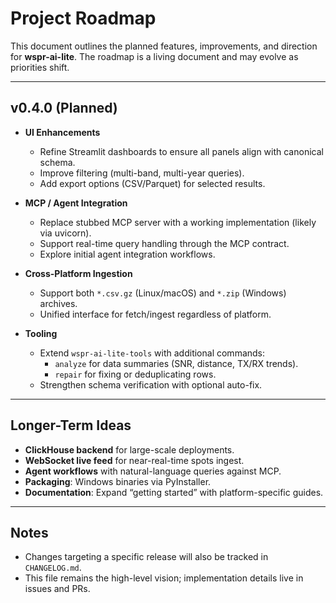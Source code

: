 # Project Roadmap

This document outlines the planned features, improvements, and direction for **wspr-ai-lite**.
The roadmap is a living document and may evolve as priorities shift.

---

## v0.4.0 (Planned)
- **UI Enhancements**
  - Refine Streamlit dashboards to ensure all panels align with canonical schema.
  - Improve filtering (multi-band, multi-year queries).
  - Add export options (CSV/Parquet) for selected results.

- **MCP / Agent Integration**
  - Replace stubbed MCP server with a working implementation (likely via uvicorn).
  - Support real-time query handling through the MCP contract.
  - Explore initial agent integration workflows.

- **Cross-Platform Ingestion**
  - Support both `*.csv.gz` (Linux/macOS) and `*.zip` (Windows) archives.
  - Unified interface for fetch/ingest regardless of platform.

- **Tooling**
  - Extend `wspr-ai-lite-tools` with additional commands:
    - `analyze` for data summaries (SNR, distance, TX/RX trends).
    - `repair` for fixing or deduplicating rows.
  - Strengthen schema verification with optional auto-fix.

---

## Longer-Term Ideas
- **ClickHouse backend** for large-scale deployments.
- **WebSocket live feed** for near-real-time spots ingest.
- **Agent workflows** with natural-language queries against MCP.
- **Packaging**: Windows binaries via PyInstaller.
- **Documentation**: Expand “getting started” with platform-specific guides.

---

## Notes
- Changes targeting a specific release will also be tracked in `CHANGELOG.md`.
- This file remains the high-level vision; implementation details live in issues and PRs.
